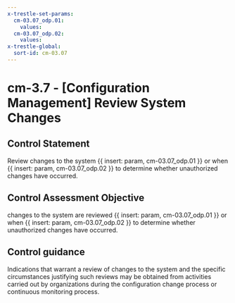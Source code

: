 ```yaml
---
x-trestle-set-params:
  cm-03.07_odp.01:
    values:
  cm-03.07_odp.02:
    values:
x-trestle-global:
  sort-id: cm-03.07
---
```


# cm-3.7 - \[Configuration Management\] Review System Changes

## Control Statement

Review changes to the system {{ insert: param, cm-03.07_odp.01 }} or when {{ insert: param, cm-03.07_odp.02 }} to determine whether unauthorized changes have occurred.

## Control Assessment Objective

changes to the system are reviewed {{ insert: param, cm-03.07_odp.01 }} or when {{ insert: param, cm-03.07_odp.02 }} to determine whether unauthorized changes have occurred.

## Control guidance

Indications that warrant a review of changes to the system and the specific circumstances justifying such reviews may be obtained from activities carried out by organizations during the configuration change process or continuous monitoring process.
